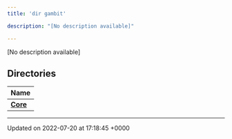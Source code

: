 ```yaml
---
title: 'dir gambit'

description: "[No description available]"

---
```







[No description available]

## Directories

| Name           |
| -------------- |
| **[Core](/documentation/code/files/dir_26ae23f9cf954d4b7b5b724edbe93c37/#dir-core)**  |






-------------------------------

Updated on 2022-07-20 at 17:18:45 +0000

